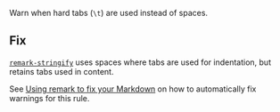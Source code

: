 Warn when hard tabs (`\t`) are used instead of spaces.

## Fix

[`remark-stringify`](https://github.com/remarkjs/remark/tree/HEAD/packages/remark-stringify)
uses spaces where tabs are used for indentation, but retains tabs used in
content.

See [Using remark to fix your Markdown](https://github.com/remarkjs/remark-lint#using-remark-to-fix-your-markdown)
on how to automatically fix warnings for this rule.